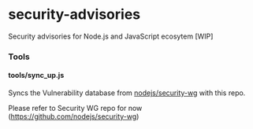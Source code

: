# security-advisories
Security advisories for Node.js and JavaScript ecosytem [WIP]

### Tools
#### tools/sync_up.js
Syncs the Vulnerability database from [nodejs/security-wg](https://github.com/nodejs/security-wg) with this repo.

Please refer to Security WG repo for now (https://github.com/nodejs/security-wg)
